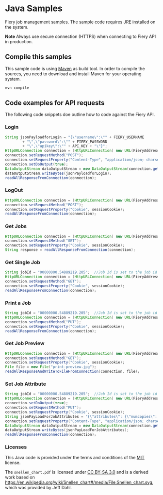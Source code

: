 Java Samples
===============

Fiery job management samples. The sample code requires JRE installed on the system.

**Note** Always use secure connection (HTTPS) when connecting to Fiery API in production.


## Compile this samples

This sample code is using [Maven](http://maven.apache.org/) as build tool.
In order to compile the sources, you need to download and install Maven for your operating system.

```bash
mvn compile
```

## Code examples for API requests

The following code snippets doe outline how to code against the Fiery API.

### Login

```java
String jsonPayloadforLogin = "{\"username\":\"" + FIERY_USERNAME
        + "\",\"password\":\"" + FIERY_PASSWORD
        + "\",\"apikey\":\"" + API_KEY + "\"}";
HttpURLConnection connection = (HttpURLConnection) new URL(FieryAddress + "/live/api/v5/login").openConnection();
connection.setRequestMethod("POST");
connection.setRequestProperty("Content-Type", "application/json; charset=utf-8");
connection.setDoOutput(true);
DataOutputStream dataOutputStream = new DataOutputStream(connection.getOutputStream());
dataOutputStream.writeBytes(jsonPayloadforLogin);
readAllResponseFromConnection(connection);
```

### LogOut

```java
HttpURLConnection connection = (HttpURLConnection) new URL(FieryAddress + "/live/api/v5/logout").openConnection();
connection.setRequestMethod("POST");
connection.setRequestProperty("Cookie", sessionCookie);
readAllResponseFromConnection(connection);
```

### Get Jobs

```java
HttpURLConnection connection = (HttpURLConnection) new URL(FieryAddress + "/live/api/v5/jobs").openConnection();
connection.setRequestMethod("GET");
connection.setRequestProperty("Cookie", sessionCookie);
String response = readAllResponseFromConnection(connection);
```

### Get Single Job

```java
String jobId = "00000000.54889219.205";  //Job Id is set to the job id of the required job.
HttpURLConnection connection = (HttpURLConnection) new URL(FieryAddress + "/live/api/v5/jobs/" + jobId).openConnection();
connection.setRequestMethod("GET");
connection.setRequestProperty("Cookie", sessionCookie);
readAllResponseFromConnection(connection);
```

### Print a Job

```java
String jobId = "00000000.54889219.205";  //Job Id is set to the job id of the required job.
HttpURLConnection connection = (HttpURLConnection) new URL(FieryAddress + "/live/api/v5/jobs/" + jobId + "/print").openConnection();
connection.setRequestMethod("PUT");
connection.setRequestProperty("Cookie", sessionCookie);
readAllResponseFromConnection(connection);
```

### Get Job Preview

```java
HttpURLConnection connection = (HttpURLConnection) new URL(FieryAddress + "/live/api/v5/jobs/" + jobId + "/preview/1").openConnection();
connection.setRequestMethod("GET");
connection.setRequestProperty("Cookie", sessionCookie);
File file = new File("print-preview.jpg");
readAllResponseAndWriteToFileFromConnection(connection, file);
```

### Set Job Attribute

```java
String jobId = "00000000.54889219.205";  //Job Id is set to the job id of the required job.
HttpURLConnection connection = (HttpURLConnection) new URL(FieryAddress + "/live/api/v5/jobs/" + jobId).openConnection();
connection.setDoOutput(true);
connection.setRequestMethod("PUT");
connection.setRequestProperty("Cookie", sessionCookie);
String jsonPayLoadForJobAttributes = "{\"attributes\": {\"numcopies\": \"10\"}}";
connection.setRequestProperty("Content-Type", "application/json; charset=utf-8");
DataOutputStream dataOutputStream = new DataOutputStream(connection.getOutputStream());
dataOutputStream.writeBytes(jsonPayLoadForJobAttributes);
readAllResponseFromConnection(connection);
```

### Licenses

This Java code is provided under the terms and conditions of the [MIT](./LICENSE) license.

The ```snellen_chart.pdf``` is licensed under [CC BY-SA 3.0](https://creativecommons.org/licenses/by-sa/3.0/)
and is a derived work based on https://en.wikipedia.org/wiki/Snellen_chart#/media/File:Snellen_chart.svg,
which was provided by Jeff Dahl.